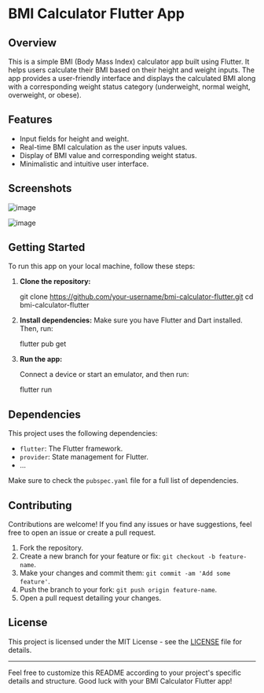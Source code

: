 # BMI Calculator Flutter App
## Overview
This is a simple BMI (Body Mass Index) calculator app built using Flutter. It helps users calculate their BMI based on their height and weight inputs. The app provides a user-friendly interface and displays the calculated BMI along with a corresponding weight status category (underweight, normal weight, overweight, or obese).
## Features
- Input fields for height and weight.
- Real-time BMI calculation as the user inputs values.
- Display of BMI value and corresponding weight status.
- Minimalistic and intuitive user interface.
## Screenshots
![image](https://github.com/MahmoudElSayed96/Flutter-BMI-calculator/assets/133010029/67a3255b-0bf0-405d-8c35-3540747977ea)

![image](https://github.com/MahmoudElSayed96/Flutter-BMI-calculator/assets/133010029/9d8517f9-7cac-419a-b608-9243d3f2231d)

## Getting Started
To run this app on your local machine, follow these steps:
1. **Clone the repository:**
    
    git clone https://github.com/your-username/bmi-calculator-flutter.git
    cd bmi-calculator-flutter
    

2. **Install dependencies:**
    Make sure you have Flutter and Dart installed. Then, run:

    
    flutter pub get
    

3. **Run the app:**

    Connect a device or start an emulator, and then run:

    
    flutter run
    

## Dependencies

This project uses the following dependencies:

- `flutter`: The Flutter framework.
- `provider`: State management for Flutter.
- ...

Make sure to check the `pubspec.yaml` file for a full list of dependencies.

## Contributing

Contributions are welcome! If you find any issues or have suggestions, feel free to open an issue or create a pull request.

1. Fork the repository.
2. Create a new branch for your feature or fix: `git checkout -b feature-name`.
3. Make your changes and commit them: `git commit -am 'Add some feature'`.
4. Push the branch to your fork: `git push origin feature-name`.
5. Open a pull request detailing your changes.

## License

This project is licensed under the MIT License - see the [LICENSE](LICENSE) file for details.

---

Feel free to customize this README according to your project's specific details and structure. Good luck with your BMI Calculator Flutter app!
